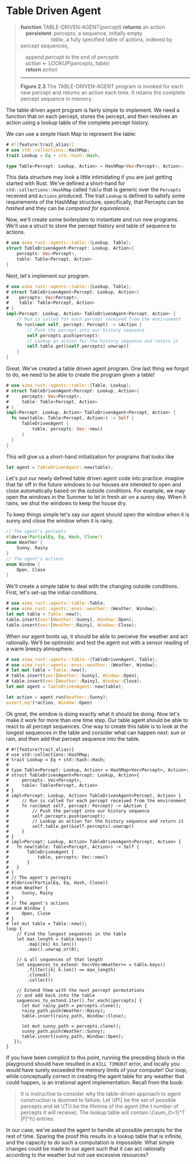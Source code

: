 # Table Driven Agent

> __function__ TABLE-DRIVEN-AGENT(_percept_) __returns__ an action  
> &emsp;__persistent__: _percepts_, a sequence, initially empty  
> &emsp;&emsp;&emsp;&emsp;&emsp;&emsp;_table_, a fully specified table of actions, indexed by percept sequences, <br/>
> 
> &emsp;append _percept_ to the end of _percepts_  
> &emsp;_action_ &larr; LOOKUP(_percepts_, _table_)  
> &emsp;__return__ _action_
> 
> ---
> __Figure 2.3__ The TABLE-DRIVEN-AGENT program is invoked for each new percept and returns an action each time. It retains the complete percept sequence in memory.


The table driven agent program is fairly simple to implement. We need a function that
on each percept, stores the percept, and then resolves an action using a lookup table of
the complete percept history.


We can use a simple Hash Map to represent the table:

```rust
# #![feature(trait_alias)]
# use std::collections::HashMap;
trait Lookup = Eq + std::hash::Hash;

type Table<Percept: Lookup, Action> = HashMap<Vec<Percept>, Action>;
```

This data structure may look a little intimidating if you are just getting started with
Rust. We've defined a short-hand for `std::collections::HashMap` called `Table` that is generic
over the `Percepts` received and `Actions` produced. The trait `Lookup` is defined to satisfy
some requirements of the HashMap structure, specifically, that Percepts can be _hashed_ and
they can be _compared for equivalence_.

Now, we'll create some boilerplate to instantiate and run new programs. We'll use a struct
to store the percept history and table of sequence to actions.

```rust
# use aima_rust::agents::table::{Lookup, Table};
struct TableDrivenAgent<Percept: Lookup, Action>{
    percepts: Vec<Percept>,
    table: Table<Percept, Action>
}
```

Next, let's implement our program.

```rust
# use aima_rust::agents::table::{Lookup, Table};
# struct TableDrivenAgent<Percept: Lookup, Action>{
#    percepts: Vec<Percept>,
#    table: Table<Percept, Action>
# }
impl<Percept: Lookup, Action> TableDrivenAgent<Percept, Action> {
    // Run is called for each percept received from the environment
    fn run(&mut self, percept: Percept) -> &Action {
        // Push the percept into our history sequence
        self.percepts.push(percept);
        // Lookup an action for the history sequence and return it
        self.table.get(&self.percepts).unwrap()
    }
}
```

Great. We've created a table driven agent program. One last thing we forgot to do, we need
to be able to create the program given a table!

```rust
# use aima_rust::agents::table::{Table, Lookup};
# struct TableDrivenAgent<Percept: Lookup, Action>{
#     percepts: Vec<Percept>,
#     table: Table<Percept, Action>
# }
impl<Percept: Lookup, Action> TableDrivenAgent<Percept, Action> {
  fn new(table: Table<Percept, Action>) -> Self {
      TableDrivenAgent {
          table, percepts: Vec::new()
      }
  }
}
```

This will give us a short-hand initialization for programs that looks like
```rust
let agent = TableDrivenAgent::new(table);
```

Let's put our newly defined table driven agent code into practice: imagine that far off in the
future windows to our houses are intended to open and close automatically based on the outside
conditions. For example, we may open the windows in the Summer to let in fresh air on a sunny day.
When it rains, we shut the windows to keep the house dry.

To keep things simple let's say our agent should open the window when it is sunny and
close the window when it is rainy.

```rust
// The agent's percepts
#[derive(PartialEq, Eq, Hash, Clone)]
enum Weather {
    Sunny, Rainy
}
// The agent's actions
enum Window {
    Open, Close
}
```

We'll create a simple table to deal with the changing outside conditions. First, let's
set-up the initial conditions.

```rust
# use aima_rust::agents::table::Table;
# use aima_rust::agents::envs::weather::{Weather, Window};
let mut table = Table::new();
table.insert(vec![Weather::Sunny], Window::Open);
table.insert(vec![Weather::Rainy], Window::Close);
```

When our agent boots up, it should be able to perceive the weather and act rationally. We'll
be optimistic and test the agent out with a sensor reading of a warm breezy atmosphere.

```rust
# use aima_rust::agents::table::{TableDrivenAgent, Table};
# use aima_rust::agents::envs::weather::{Weather, Window};
# let mut table = Table::new();
# table.insert(vec![Weather::Sunny], Window::Open);
# table.insert(vec![Weather::Rainy], Window::Close);
let mut agent = TableDrivenAgent::new(table);

let action = agent.run(Weather::Sunny);
assert_eq!(*action, Window::Open)
```

Ok great, the window is doing exactly what it should be doing. Now let's make it work for more than
one time step. Our table agent should be able to react to all percept sequences. One way to create this table
is to look at the longest sequences in the table and consider what can happen next: sun or rain, and 
then add that percept sequence into the table.

```rust,no_run
# #![feature(trait_alias)]
# use std::collections::HashMap;
# trait Lookup = Eq + std::hash::Hash;
#
# type Table<Percept: Lookup, Action> = HashMap<Vec<Percept>, Action>;
# struct TableDrivenAgent<Percept: Lookup, Action>{
#     percepts: Vec<Percept>,
#     table: Table<Percept, Action>
# }
# impl<Percept: Lookup, Action> TableDrivenAgent<Percept, Action> {
#     // Run is called for each percept received from the environment
#     fn run(&mut self, percept: Percept) -> &Action {
#         // Push the percept into our history sequence
#         self.percepts.push(percept);
#         // Lookup an action for the history sequence and return it
#         self.table.get(&self.percepts).unwrap()
#     }
# }
# impl<Percept: Lookup, Action> TableDrivenAgent<Percept, Action> {
#   fn new(table: Table<Percept, Action>) -> Self {
#       TableDrivenAgent {
#           table, percepts: Vec::new()
#       }
#   }
# }
# // The agent's percepts
# #[derive(PartialEq, Eq, Hash, Clone)]
# enum Weather {
#     Sunny, Rainy
# }
# // The agent's actions
# enum Window {
#     Open, Close
# }
# let mut table = Table::new();
loop {
    // Find the longest sequences in the table
    let max_length = table.keys()
        .map(|ks| ks.len())
        .max().unwrap_or(0);
    
    // & all sequences of that length 
    let sequences_to_extend: Vec<Vec<Weather>> = table.keys()
        .filter(|k| k.len() == max_length)
        .cloned()
        .collect()

    // Extend them with the next percept permutations
    // and add back into the table
    sequences_to_extend.iter().for_each(|percepts| {
      let mut rainy_path = percepts.clone();
      rainy_path.push(Weather::Rainy);
      table.insert(rainy_path, Window::Close);

      let mut sunny_path = percepts.clone();
      sunny_path.push(Weather::Sunny);
      table.insert(sunny_path, Window::Open);
   });
}
```

If you have been complicit to this point, running the preceding block in the playground should
have resulted in a `KILL TIMEOUT` error, and locally you would have surely exceeded the memory
limits of your computer! Our loop, while conceptually correct in creating the agent table for
any weather that could happen, is an irrational agent implementation. Recall from the book:

> It is instructive to consider why the table-driven approach to agent construction is doomed
> to failure. Let \\(P\\) be the set of possible percepts and let \\(T\\) be the lifetime of the agent (the t
> number of percepts it will receive). The lookup table will contain \\(\sum_{t=1}^T |P|^t\\) entries.

In our case, we've asked the agent to handle all possible percepts for the rest of time. Sparing the 
proof this results in a lookup table that is infinite, and the capacity to do such a computation is
impossible. What simple changes could be made to our agent such that it can act rationally according
to the weather but not use excessive resources?